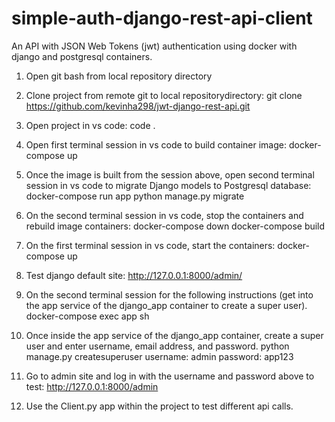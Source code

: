 # simple-auth-django-rest-api-client
An API with  JSON Web Tokens (jwt) authentication using docker with django and postgresql containers.

1) Open git bash from local repository directory

2) Clone project from remote git to local repositorydirectory:
git clone https://github.com/kevinha298/jwt-django-rest-api.git

3) Open project in vs code:
code .

4) Open first terminal session in vs code to build container image:
docker-compose up

5) Once the image is built from the session above, open second terminal session in vs code to migrate Django models to Postgresql database:
docker-compose run app python manage.py migrate

6) On the second terminal session in vs code, stop the containers and rebuild image containers:
docker-compose down
docker-compose build

7) On the first terminal session in vs code, start the containers:
docker-compose up

8) Test django default site:
http://127.0.0.1:8000/admin/

9) On the second terminal session for the following instructions (get into the app service of the django_app container to create a super user).
docker-compose exec app sh

10) Once inside the app service of the django_app container, create a super user and enter username, email address, and password.
python manage.py createsuperuser
username: admin
password: app123






11) Go to admin site and log in with the username and password above to test:
http://127.0.0.1:8000/admin

12) Use the Client.py app within the project to test different api calls.



